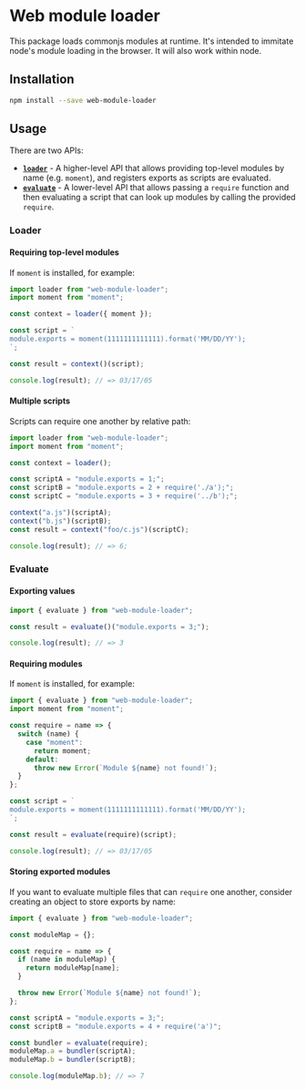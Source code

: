 # Web module loader

This package loads commonjs modules at runtime. It's intended to immitate node's module loading in the browser. It will also work within node.

## Installation

```bash
npm install --save web-module-loader
```

## Usage

There are two APIs:

- [**`loader`**](#loader) - A higher-level API that allows providing top-level modules by name (e.g. `moment`), and registers exports as scripts are evaluated.
- [**`evaluate`**](#evaluate) - A lower-level API that allows passing a `require` function and then evaluating a script that can look up modules by calling the provided `require`.

### Loader

#### Requiring top-level modules

If `moment` is installed, for example:

```js
import loader from "web-module-loader";
import moment from "moment";

const context = loader({ moment });

const script = `
module.exports = moment(1111111111111).format('MM/DD/YY');
`;

const result = context()(script);

console.log(result); // => 03/17/05
```

#### Multiple scripts

Scripts can require one another by relative path:

```js
import loader from "web-module-loader";
import moment from "moment";

const context = loader();

const scriptA = "module.exports = 1;";
const scriptB = "module.exports = 2 + require('./a');";
const scriptC = "module.exports = 3 + require('../b');";

context("a.js")(scriptA);
context("b.js")(scriptB);
const result = context("foo/c.js")(scriptC);

console.log(result); // => 6;
```

### Evaluate

#### Exporting values

```js
import { evaluate } from "web-module-loader";

const result = evaluate()("module.exports = 3;");

console.log(result); // => 3
```

#### Requiring modules

If `moment` is installed, for example:

```js
import { evaluate } from "web-module-loader";
import moment from "moment";

const require = name => {
  switch (name) {
    case "moment":
      return moment;
    default:
      throw new Error(`Module ${name} not found!`);
  }
};

const script = `
module.exports = moment(1111111111111).format('MM/DD/YY');
`;

const result = evaluate(require)(script);

console.log(result); // => 03/17/05
```

#### Storing exported modules

If you want to evaluate multiple files that can `require` one another, consider creating an object to store exports by name:

```js
import { evaluate } from "web-module-loader";

const moduleMap = {};

const require = name => {
  if (name in moduleMap) {
    return moduleMap[name];
  }

  throw new Error(`Module ${name} not found!`);
};

const scriptA = "module.exports = 3;";
const scriptB = "module.exports = 4 + require('a')";

const bundler = evaluate(require);
moduleMap.a = bundler(scriptA);
moduleMap.b = bundler(scriptB);

console.log(moduleMap.b); // => 7
```
